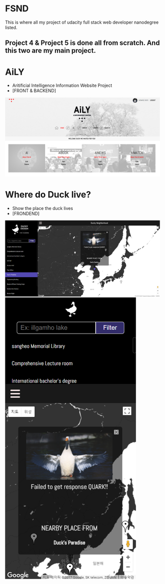 # FSND

This is where all my project of udacity full stack web developer nanodegree listed.

## Project 4 & Project 5 is done all from scratch. And this two are my main project.


# AiLY
- Aritificial Intelligence Information Website Project 
- [FRONT & BACKEND]

![Backend](https://github.com/IllgamhoDuck/FSND/blob/master/Project_4%20Item%20catalog/vagrant/catalog/aily.png)

# Where do Duck live?
- Show the place the duck lives
- [FRONDEND]

![frontend](https://github.com/IllgamhoDuck/FSND/blob/master/Project_5%20Neighborhood%20Map/full.png)
![frontend](https://github.com/IllgamhoDuck/FSND/blob/master/Project_5%20Neighborhood%20Map/small.png)

